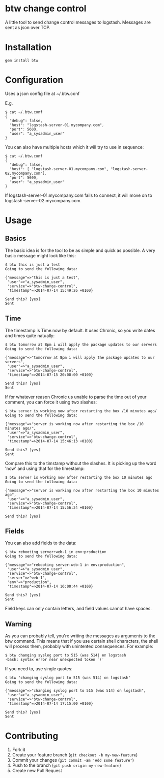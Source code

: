 # btw change control

A little tool to send change control messages to logstash. Messages are sent as json over TCP.

# Installation

    gem install btw

# Configuration

Uses a json config file at ~/.btw.conf

E.g.

    $ cat ~/.btw.conf
    {
      "debug": false,
      "host": "logstash-server-01.mycompany.com",
      "port": 5600,
      "user": "a_sysadmin_user"
    }

You can also have multiple hosts which it will try to use in sequence:

    $ cat ~/.btw.conf
    {
      "debug": false,
      "host": [ "logstash-server-01.mycompany.com", "logstash-server-02.mycompany.com"],
      "port": 5600,
      "user": "a_sysadmin_user"
    }

If logstash-server-01.mycompany.com fails to connect, it will move on to logstash-server-02.mycompany.com.

# Usage

## Basics

The basic idea is for the tool to be as simple and quick as possible. A very basic message might look like this:

    $ btw this is just a test
    Going to send the following data:

    {"message"=>"this is just a test",
     "user"=>"a_sysadmin_user",
     "service"=>"btw-change-control",
     "timestamp"=>2014-07-14 15:49:26 +0100}

    Send this? [yes]
    Sent

## Time

The timestamp is Time.now by default. It uses Chronic, so you write dates and times quite natually:

    $ btw tomorrow at 8pm i will apply the package updates to our servers
    Going to send the following data:

    {"message"=>"tomorrow at 8pm i will apply the package updates to our servers",
     "user"=>"a_sysadmin_user",
     "service"=>"btw-change-control",
     "timestamp"=>2014-07-15 20:00:00 +0100}

    Send this? [yes]
    Sent

If for whatever reason Chronic us unable to parse the time out of your comment, you can force it using two slashes:

    $ btw server is working now after restarting the box /10 minutes ago/
    Going to send the following data:

    {"message"=>"server is working now after restarting the box /10 minutes ago/",
     "user"=>"a_sysadmin_user",
     "service"=>"btw-change-control",
     "timestamp"=>2014-07-14 15:46:13 +0100}

    Send this? [yes]
    Sent

Compare this to the timstamp without the slashes. It is picking up the word 'now' and using that for the timestamp:

    $ btw server is working now after restarting the box 10 minutes ago
    Going to send the following data:

    {"message"=>"server is working now after restarting the box 10 minutes ago",
     "user"=>"a_sysadmin_user",
     "service"=>"btw-change-control",
     "timestamp"=>2014-07-14 15:56:24 +0100}

    Send this? [yes]

## Fields

You can also add fields to the data:

    $ btw rebooting server:web-1 in env:production
    Going to send the following data:

    {"message"=>"rebooting server:web-1 in env:production",
     "user"=>"a_sysadmin_user",
     "service"=>"btw-change-control",
     "server"=>"web-1",
     "env"=>"production",
     "timestamp"=>2014-07-14 16:00:44 +0100}

    Send this? [yes]
    Sent

Field keys can only contain letters, and field values cannot have spaces.

## Warning 

As you can probably tell, you're writing the messages as arguments to the btw command. This means that if you use certain shell characters, the shell will process them, probably with unintented consequences. For example:

    $ btw changing syslog port to 515 (was 514) on logstash
    -bash: syntax error near unexpected token `('

If you need to, use single quotes:

    $ btw 'changing syslog port to 515 (was 514) on logstash'
    Going to send the following data:

    {"message"=>"changing syslog port to 515 (was 514) on logstash",
     "user"=>"a_sysadmin_user",
     "service"=>"btw-change-control",
     "timestamp"=>2014-07-14 17:15:00 +0100}

    Send this? [yes]
    Sent

# Contributing

1. Fork it
2. Create your feature branch (`git checkout -b my-new-feature`)
3. Commit your changes (`git commit -am 'Add some feature'`)
4. Push to the branch (`git push origin my-new-feature`)
5. Create new Pull Request

